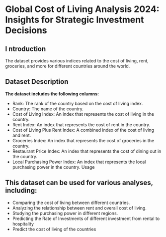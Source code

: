 # Global Cost of Living Analysis 2024: Insights for Strategic Investment Decisions
##  I ntroduction 
The dataset provides various indices related to the cost of living, rent, groceries, and more for different countries around the world.

## Dataset Description
**The dataset includes the following columns:**

- Rank: The rank of the country based on the cost of living index.
- Country: The name of the country.
- Cost of Living Index: An index that represents the cost of living in the country.
- Rent Index: An index that represents the cost of rent in the country.
- Cost of Living Plus Rent Index: A combined index of the cost of living and rent.
- Groceries Index: An index that represents the cost of groceries in the country.
- Restaurant Price Index: An index that represents the cost of dining out in the country.
- Local Purchasing Power Index: An index that represents the local purchasing power in the country.
Usage
 ## **This dataset can be used for various analyses, including:**

- Comparing the cost of living between different countries.
- Analyzing the relationship between rent and overall cost of living.
- Studying the purchasing power in different regions.
- Predicting the Rate of Investments of different investment from rental to hospitality
- Predict the cost of living of the countries

